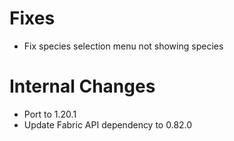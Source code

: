 # Fixes

* Fix species selection menu not showing species

# Internal Changes

* Port to 1.20.1
* Update Fabric API dependency to 0.82.0
